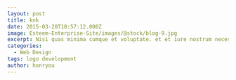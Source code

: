 ```yaml
---
layout: post
title: knk
date: 2015-03-20T10:57:12.000Z
image: Esteem-Enterprise-Site/images/@stock/blog-9.jpg
excerpt: Nisi quas minima cumque et voluptate. et et iure nostrum necessitatibus et ipsam sed doloribus ab odio. voluptates velit et quaerat qui
categories:
  - Web Design
tags: logo development
author: honryou
---
```

